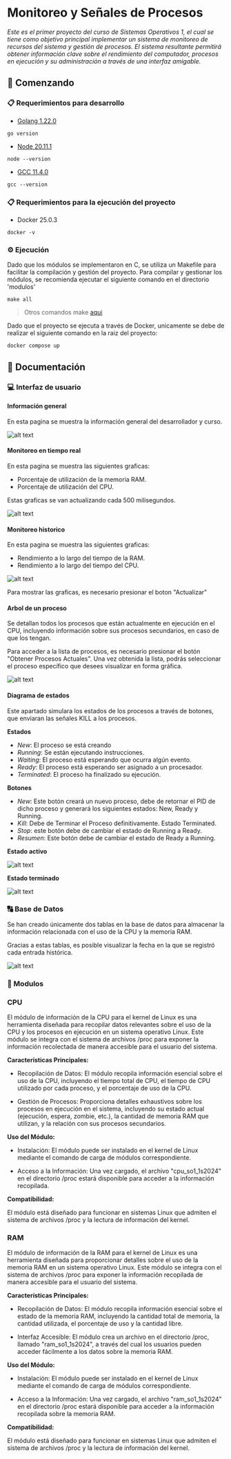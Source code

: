 # Monitoreo y Señales de Procesos

_Este es el primer proyecto del curso de Sistemas Operativos 1, el cual se tiene como objetivo principal implementar un sistema de monitoreo de recursos del sistema y gestión de procesos. El sistema resultante permitirá obtener información clave sobre el rendimiento del computador, procesos en ejecución y su administración a través de una interfaz amigable._

<!-- [📑 Enunciado](enunciado.pdf) -->

## 🚀 Comenzando

### 📋 Requerimientos para desarrollo

* [Golang 1.22.0](https://go.dev/dl/)
```console
go version
```

* [Node 20.11.1](https://nodejs.org/en/download/)
```console
node --version
```

* [GCC 11.4.0](https://phoenixnap.com/kb/install-gcc-ubuntu)
```console
gcc --version
```

### 📋 Requerimientos para la ejecución del proyecto

* Docker 25.0.3
```console
docker -v
```

### ⚙️ Ejecución

Dado que los módulos se implementaron en C, se utiliza un Makefile para facilitar la compilación y gestión del proyecto. Para compilar y gestionar los módulos, se recomienda ejecutar el siguiente comando en el directorio 'modulos'

```console
make all
```

> Otros comandos make [aqui](referencia_comandos.md)

Dado que el proyecto se ejecuta a través de Docker, unicamente se debe de realizar el siguiente comando en la raiz del proyecto:

```console
docker compose up
```

## 📖 Documentación

### 💻 Interfaz de usuario

#### Información general
En esta pagina se muestra la información general del desarrollador y curso.

![alt text](img/image.png)

#### Monitoreo en tiempo real
En esta pagina se muestra las siguientes graficas:

* Porcentaje de utilización de la memoria RAM.
* Porcentaje de utilización del CPU.

Estas graficas se van actualizando cada 500 milisegundos.

![alt text](img/image-1.png)

#### Monitoreo historico
En esta pagina se muestra las siguientes graficas:

* Rendimiento a lo largo del tiempo de la RAM.
* Rendimiento a lo largo del tiempo del CPU.

![alt text](img/image-2.png)

Para mostrar las graficas, es necesario presionar el boton "Actualizar"

#### Arbol de un proceso
Se detallan todos los procesos que están actualmente en ejecución en el CPU, incluyendo información sobre sus procesos secundarios, en caso de que los tengan.

Para acceder a la lista de procesos, es necesario presionar el botón "Obtener Procesos Actuales". Una vez obtenida la lista, podrás seleccionar el proceso específico que desees visualizar en forma gráfica.

![alt text](img/image-3.png)

#### Diagrama de estados

Este apartado simulara los estados de los procesos a través de botones, que enviaran las señales KILL a los procesos.

**Estados**

* *New*: El proceso se está creando
* *Running*: Se están ejecutando instrucciones.
* *Waiting*: El proceso está esperando que ocurra algún evento.
* *Ready*: El proceso está esperando ser asignado a un procesador.
* *Terminated*: El proceso ha finalizado su ejecución.

**Botones**
* *New*: Este botón creará un nuevo proceso, debe de retornar el PID de dicho proceso y
generará los siguientes estados: New, Ready y Running.
* *Kill*: Debe de Terminar el Proceso definitivamente. Estado Terminated.
* *Stop*: este botón debe de cambiar el estado de Running a Ready.
* *Resumen*: Este botón debe de cambiar el estado de Ready a Running.

**Estado activo**

![alt text](img/image-4.png)

**Estado terminado**

![alt text](img/image-5.png)

### 🔠 Base de Datos

Se han creado únicamente dos tablas en la base de datos para almacenar la información relacionada con el uso de la CPU y la memoria RAM.

Gracias a estas tablas, es posible visualizar la fecha en la que se registró cada entrada histórica.

![alt text](img/so1_proyecto1.png)

### 📑 Modulos

### CPU

El módulo de información de la CPU para el kernel de Linux es una herramienta diseñada para recopilar datos relevantes sobre el uso de la CPU y los procesos en ejecución en un sistema operativo Linux. Este módulo se integra con el sistema de archivos /proc para exponer la información recolectada de manera accesible para el usuario del sistema.

**Características Principales:**

* Recopilación de Datos: El módulo recopila información esencial sobre el uso de la CPU, incluyendo el tiempo total de CPU, el tiempo de CPU utilizado por cada proceso, y el porcentaje de uso de la CPU.

* Gestión de Procesos: Proporciona detalles exhaustivos sobre los procesos en ejecución en el sistema, incluyendo su estado actual (ejecución, espera, zombie, etc.), la cantidad de memoria RAM que utilizan, y la relación con sus procesos secundarios.

**Uso del Módulo:**

* Instalación: El módulo puede ser instalado en el kernel de Linux mediante el comando de carga de módulos correspondiente.

* Acceso a la Información: Una vez cargado, el archivo "cpu_so1_1s2024" en el directorio /proc estará disponible para acceder a la información recopilada.

**Compatibilidad:**

El módulo está diseñado para funcionar en sistemas Linux que admiten el sistema de archivos /proc y la lectura de información del kernel.

### RAM

El módulo de información de la RAM para el kernel de Linux es una herramienta diseñada para proporcionar detalles sobre el uso de la memoria RAM en un sistema operativo Linux. Este módulo se integra con el sistema de archivos /proc para exponer la información recopilada de manera accesible para el usuario del sistema.

**Características Principales:**

* Recopilación de Datos: El módulo recopila información esencial sobre el estado de la memoria RAM, incluyendo la cantidad total de memoria, la cantidad utilizada, el porcentaje de uso y la cantidad libre.

* Interfaz Accesible: El módulo crea un archivo en el directorio /proc, llamado "ram_so1_1s2024", a través del cual los usuarios pueden acceder fácilmente a los datos sobre la memoria RAM.

**Uso del Módulo:**

* Instalación: El módulo puede ser instalado en el kernel de Linux mediante el comando de carga de módulos correspondiente.

* Acceso a la Información: Una vez cargado, el archivo "ram_so1_1s2024" en el directorio /proc estará disponible para acceder a la información recopilada sobre la memoria RAM.

**Compatibilidad:**

El módulo está diseñado para funcionar en sistemas Linux que admiten el sistema de archivos /proc y la lectura de información del kernel.